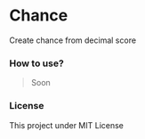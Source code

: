 # Chance

Create chance from decimal score

### How to use?

> Soon

### License

This project under MIT License
